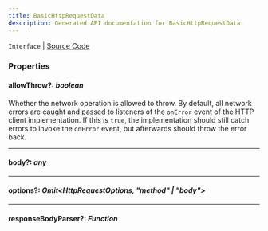 ```yaml
---
title: BasicHttpRequestData
description: Generated API documentation for BasicHttpRequestData.
---
```


`Interface` | [Source Code](https://github.com/mrCamelCode/jtjs/blob/ddfaeb1a2c9bf793372bb41076f65f452b124091/libs/networking/lib/http/http-client.interface.ts#L8)

### Properties

#### allowThrow?: _boolean_

Whether the network operation is allowed to throw. By default, all network errors are caught and passed to
listeners of the `onError` event of the HTTP client implementation. If this is `true`, the implementation should
still catch errors to invoke the `onError` event, but afterwards should throw the error back.

---

#### body?: _any_

---

#### options?: _Omit<HttpRequestOptions, "method" | "body">_

---

#### responseBodyParser?: _Function_